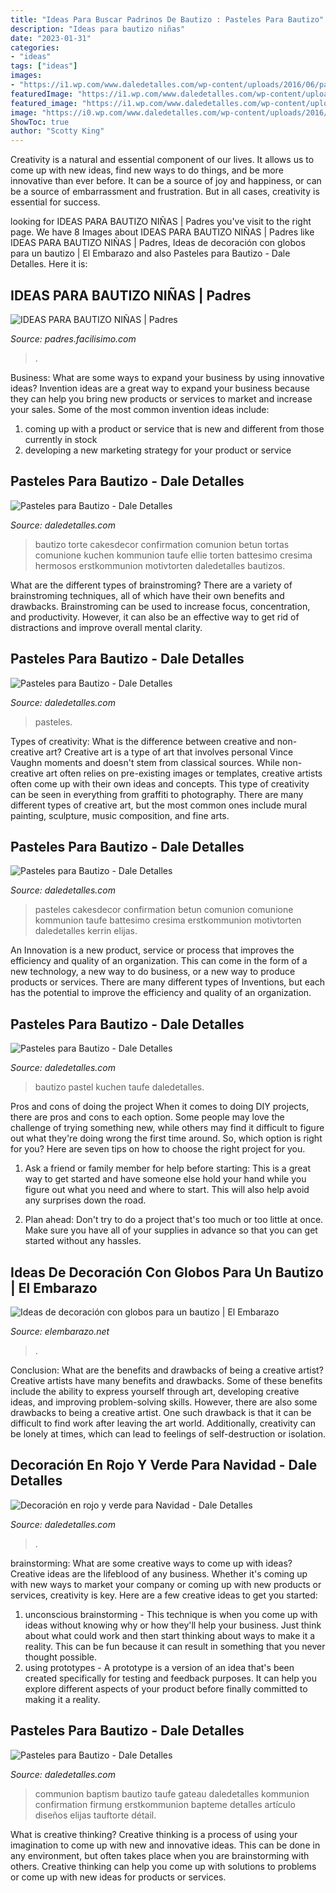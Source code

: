 ```yaml
---
title: "Ideas Para Buscar Padrinos De Bautizo : Pasteles Para Bautizo"
description: "Ideas para bautizo niñas"
date: "2023-01-31"
categories:
- "ideas"
tags: ["ideas"]
images:
- "https://i1.wp.com/www.daledetalles.com/wp-content/uploads/2016/06/pastel-para-bautizo4.jpg"
featuredImage: "https://i1.wp.com/www.daledetalles.com/wp-content/uploads/2016/06/pastel-para-bautizo4.jpg?resize=551%2C826"
featured_image: "https://i1.wp.com/www.daledetalles.com/wp-content/uploads/2016/06/pastel-para-bautizo4.jpg"
image: "https://i0.wp.com/www.daledetalles.com/wp-content/uploads/2016/06/pastel-para-bautizo13.jpg?resize=550%2C824"
ShowToc: true
author: "Scotty King"
---
```



Creativity is a natural and essential component of our lives. It allows us to come up with new ideas, find new ways to do things, and be more innovative than ever before. It can be a source of joy and happiness, or can be a source of embarrassment and frustration. But in all cases, creativity is essential for success.

	

		
looking for IDEAS PARA BAUTIZO NIÑAS | Padres you've visit to the right page. We have 8 Images about IDEAS PARA BAUTIZO NIÑAS | Padres like IDEAS PARA BAUTIZO NIÑAS | Padres, Ideas de decoración con globos para un bautizo | El Embarazo and also Pasteles para Bautizo - Dale Detalles. Here it is:
		
    
## IDEAS PARA BAUTIZO NIÑAS | Padres

<img loading=lazy src="https://4.bp.blogspot.com/-8tS5nAp9ttY/VVkfd4PPXDI/AAAAAAAAMAw/_ByxfG7kBXs/s900/924f9155f8cb76072e302a05d3114f8d.jpg" onerror="this.onerror=null;this.src='https://tse3.mm.bing.net/th?id=OIP.zSOJtS94P__jNljUbDld2gHaKz&amp;pid=15.1';" alt="IDEAS PARA BAUTIZO NIÑAS | Padres">

_Source: padres.facilisimo.com_

>. 

	

Business: What are some ways to expand your business by using innovative ideas?
Invention ideas are a great way to expand your business because they can help you bring new products or services to market and increase your sales. Some of the most common invention ideas include:
1. coming up with a product or service that is new and different from those currently in stock
2. developing a new marketing strategy for your product or service

    
## Pasteles Para Bautizo - Dale Detalles

<img loading=lazy src="https://i1.wp.com/www.daledetalles.com/wp-content/uploads/2016/06/pastel-para-bautizo4.jpg" onerror="this.onerror=null;this.src='https://tse2.mm.bing.net/th?id=OIP.c_KVjgi8yj-6RFwV7UVMZgAAAA&amp;pid=15.1';" alt="Pasteles para Bautizo - Dale Detalles">

_Source: daledetalles.com_

>bautizo torte cakesdecor confirmation comunion betun tortas comunione kuchen kommunion taufe ellie torten battesimo cresima hermosos erstkommunion motivtorten daledetalles bautizos. 

	

What are the different types of brainstroming?
There are a variety of brainstroming techniques, all of which have their own benefits and drawbacks. Brainstroming can be used to increase focus, concentration, and productivity. However, it can also be an effective way to get rid of distractions and improve overall mental clarity.

    
## Pasteles Para Bautizo - Dale Detalles

<img loading=lazy src="https://i0.wp.com/www.daledetalles.com/wp-content/uploads/2016/06/pastel-para-bautizo28.jpg" onerror="this.onerror=null;this.src='https://tse3.mm.bing.net/th?id=OIP.0Lwge8J0R85BmQzKHLBJvAHaLH&amp;pid=15.1';" alt="Pasteles para Bautizo - Dale Detalles">

_Source: daledetalles.com_

>pasteles. 

	

Types of creativity: What is the difference between creative and non-creative art?
Creative art is a type of art that involves personal Vince Vaughn moments and doesn't stem from classical sources. While non-creative art often relies on pre-existing images or templates, creative artists often come up with their own ideas and concepts. This type of creativity can be seen in everything from graffiti to photography. There are many different types of creative art, but the most common ones include mural painting, sculpture, music composition, and fine arts.

    
## Pasteles Para Bautizo - Dale Detalles

<img loading=lazy src="https://i1.wp.com/www.daledetalles.com/wp-content/uploads/2016/06/pastel-para-bautizo4.jpg?resize=551%2C826" onerror="this.onerror=null;this.src='https://tse1.mm.bing.net/th?id=OIP.B_8byrWUDgEANCSjfGwjGgHaLG&amp;pid=15.1';" alt="Pasteles para Bautizo - Dale Detalles">

_Source: daledetalles.com_

>pasteles cakesdecor confirmation betun comunion comunione kommunion taufe battesimo cresima erstkommunion motivtorten daledetalles kerrin elijas. 

	

An Innovation is a new product, service or process that improves the efficiency and quality of an organization. This can come in the form of a new technology, a new way to do business, or a new way to produce products or services. There are many different types of Inventions, but each has the potential to improve the efficiency and quality of an organization.

    
## Pasteles Para Bautizo - Dale Detalles

<img loading=lazy src="https://i0.wp.com/www.daledetalles.com/wp-content/uploads/2016/06/pastel-para-bautizo32.jpg?resize=548%2C594" onerror="this.onerror=null;this.src='https://tse3.mm.bing.net/th?id=OIP.a2crFOcgpwpTm6n9J69TUQHaIB&amp;pid=15.1';" alt="Pasteles para Bautizo - Dale Detalles">

_Source: daledetalles.com_

>bautizo pastel kuchen taufe daledetalles. 

	

Pros and cons of doing the project
When it comes to doing DIY projects, there are pros and cons to each option. Some people may love the challenge of trying something new, while others may find it difficult to figure out what they're doing wrong the first time around.  So, which option is right for you? Here are seven tips on how to choose the right project for you.
1) Ask a friend or family member for help before starting: This is a great way to get started and have someone else hold your hand while you figure out what you need and where to start. This will also help avoid any surprises down the road.

2) Plan ahead: Don't try to do a project that's too much or too little at once. Make sure you have all of your supplies in advance so that you can get started without any hassles.

    
## Ideas De Decoración Con Globos Para Un Bautizo | El Embarazo

<img loading=lazy src="https://elembarazo.net/wp-content/uploads/2017/04/centros-de-mesa-con-globos-para-un-bautizo.jpg" onerror="this.onerror=null;this.src='https://tse2.mm.bing.net/th?id=OIP.YVO5pqAstcM2k2X5rgsnpgHaJ4&amp;pid=15.1';" alt="Ideas de decoración con globos para un bautizo | El Embarazo">

_Source: elembarazo.net_

>. 

	

Conclusion: What are the benefits and drawbacks of being a creative artist?
Creative artists have many benefits and drawbacks. Some of these benefits include the ability to express yourself through art, developing creative ideas, and improving problem-solving skills. However, there are also some drawbacks to being a creative artist. One such drawback is that it can be difficult to find work after leaving the art world. Additionally, creativity can be lonely at times, which can lead to feelings of self-destruction or isolation.

    
## Decoración En Rojo Y Verde Para Navidad - Dale Detalles

<img loading=lazy src="https://i1.wp.com/www.daledetalles.com/wp-content/uploads/2016/10/Decoración-navideña-en-rojo-y-verde.jpg?fit=1200%2C630&amp;ssl=1" onerror="this.onerror=null;this.src='https://tse1.mm.bing.net/th?id=OIP.YMLmUFiKJMhXYbseK0x8KQHaD4&amp;pid=15.1';" alt="Decoración en rojo y verde para Navidad - Dale Detalles">

_Source: daledetalles.com_

>. 

	

brainstorming: What are some creative ways to come up with ideas?
Creative ideas are the lifeblood of any business. Whether it's coming up with new ways to market your company or coming up with new products or services, creativity is key. Here are a few creative ideas to get you started: 
1. unconscious brainstorming - This technique is when you come up with ideas without knowing why or how they'll help your business. Just think about what could work and then start thinking about ways to make it a reality. This can be fun because it can result in something that you never thought possible. 
2. using prototypes - A prototype is a version of an idea that's been created specifically for testing and feedback purposes. It can help you explore different aspects of your product before finally committed to making it a reality.

    
## Pasteles Para Bautizo - Dale Detalles

<img loading=lazy src="https://i0.wp.com/www.daledetalles.com/wp-content/uploads/2016/06/pastel-para-bautizo13.jpg?resize=550%2C824" onerror="this.onerror=null;this.src='https://tse2.mm.bing.net/th?id=OIP.WnK-LN38ZsZ6E_SZNR2JqQHaLG&amp;pid=15.1';" alt="Pasteles para Bautizo - Dale Detalles">

_Source: daledetalles.com_

>communion baptism bautizo taufe gateau daledetalles kommunion confirmation firmung erstkommunion bapteme detalles artículo diseños elijas tauftorte détail. 

	

What is creative thinking?
Creative thinking is a process of using your imagination to come up with new and innovative ideas. This can be done in any environment, but often takes place when you are brainstorming with others. Creative thinking can help you come up with solutions to problems or come up with new ideas for products or services.

